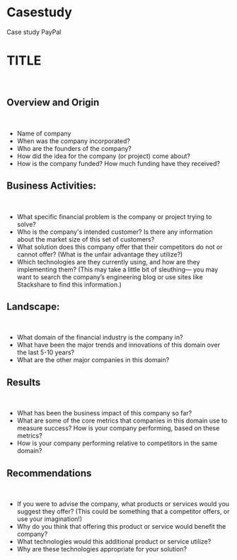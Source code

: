 # Casestudy
Case study PayPal 
# TITLE
​
## Overview and Origin
​
* Name of company
​
* When was the company incorporated?
​
* Who are the founders of the company?
​
* How did the idea for the company (or project) come about?
​
* How is the company funded? How much funding have they received?
​
​
## Business Activities:
​
* What specific financial problem is the company or project trying to solve?
​
* Who is the company's intended customer?  Is there any information about the market size of this set of customers?
​
* What solution does this company offer that their competitors do not or cannot offer? (What is the unfair advantage they utilize?)
​
* Which technologies are they currently using, and how are they implementing them? (This may take a little bit of sleuthing–– you may want to search the company’s engineering blog or use sites like Stackshare to find this information.)
​
## Landscape:
​
* What domain of the financial industry is the company in?
​
* What have been the major trends and innovations of this domain over the last 5-10 years?
​
* What are the other major companies in this domain?
​
## Results
​
* What has been the business impact of this company so far?
​
* What are some of the core metrics that companies in this domain use to measure success? How is your company performing, based on these metrics?
​
* How is your company performing relative to competitors in the same domain?
​
## Recommendations
​
* If you were to advise the company, what products or services would you suggest they offer? (This could be something that a competitor offers, or use your imagination!)
​
* Why do you think that offering this product or service would benefit the company?
​
* What technologies would this additional product or service utilize?
​
* Why are these technologies appropriate for your solution?
